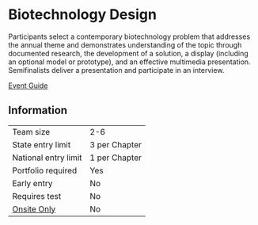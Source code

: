 # Biotechnology Design

Participants select a contemporary biotechnology problem
that addresses the annual theme and demonstrates understanding of the topic through documented research, the
development of a solution, a display (including an optional
model or prototype), and an effective multimedia presentation. Semifinalists deliver a presentation and participate in an
interview.

[Event Guide](https://lwsd.sharepoint.com/:b:/r/sites/GR-JHS-TechnologyStudentAssociation-SCA/Shared%20Documents/23-24/Competition/Event%20Guides/HS%20-%20Biotechnology%20Design.pdf)

## Information

|                        |               |
| ---------------------- | ------------- |
| Team size              | 2-6           |
| State entry limit      | 3 per Chapter |
| National entry limit   | 1 per Chapter |
| Portfolio required     | Yes           |
| Early entry            | No            |
| Requires test          | No            |
| [Onsite Only](/#terms) | No            |
